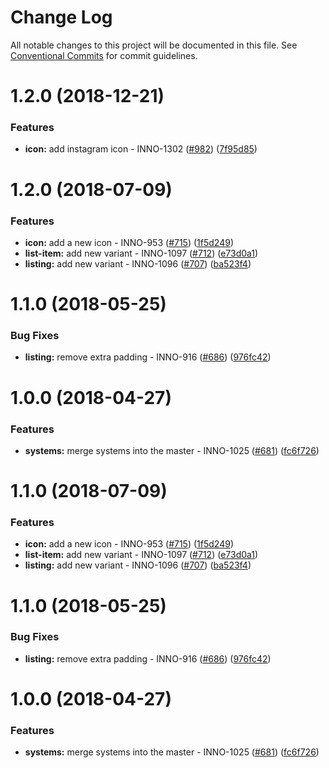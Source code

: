 # Change Log

All notable changes to this project will be documented in this file.
See [Conventional Commits](https://conventionalcommits.org) for commit guidelines.

<a name="1.2.0"></a>
# 1.2.0 (2018-12-21)


### Features

* **icon:** add instagram icon - INNO-1302 ([#982](https://github.com/ec-europa/europa-component-library/issues/982)) ([7f95d85](https://github.com/ec-europa/europa-component-library/commit/7f95d85))



<a name="1.2.0"></a>
# 1.2.0 (2018-07-09)


### Features

* **icon:** add a new icon - INNO-953 ([#715](https://github.com/ec-europa/europa-component-library/issues/715)) ([1f5d249](https://github.com/ec-europa/europa-component-library/commit/1f5d249))
* **list-item:** add new variant - INNO-1097 ([#712](https://github.com/ec-europa/europa-component-library/issues/712)) ([e73d0a1](https://github.com/ec-europa/europa-component-library/commit/e73d0a1))
* **listing:** add new variant - INNO-1096 ([#707](https://github.com/ec-europa/europa-component-library/issues/707)) ([ba523f4](https://github.com/ec-europa/europa-component-library/commit/ba523f4))



<a name="1.1.0"></a>
# 1.1.0 (2018-05-25)


### Bug Fixes

* **listing:** remove extra padding - INNO-916 ([#686](https://github.com/ec-europa/europa-component-library/issues/686)) ([976fc42](https://github.com/ec-europa/europa-component-library/commit/976fc42))



<a name="1.0.0"></a>
# 1.0.0 (2018-04-27)


### Features

* **systems:** merge systems into the master - INNO-1025 ([#681](https://github.com/ec-europa/europa-component-library/issues/681)) ([fc6f726](https://github.com/ec-europa/europa-component-library/commit/fc6f726))




<a name="1.1.0"></a>

# 1.1.0 (2018-07-09)

### Features

* **icon:** add a new icon - INNO-953 ([#715](https://github.com/ec-europa/europa-component-library/issues/715)) ([1f5d249](https://github.com/ec-europa/europa-component-library/commit/1f5d249))
* **list-item:** add new variant - INNO-1097 ([#712](https://github.com/ec-europa/europa-component-library/issues/712)) ([e73d0a1](https://github.com/ec-europa/europa-component-library/commit/e73d0a1))
* **listing:** add new variant - INNO-1096 ([#707](https://github.com/ec-europa/europa-component-library/issues/707)) ([ba523f4](https://github.com/ec-europa/europa-component-library/commit/ba523f4))

<a name="1.1.0"></a>

# 1.1.0 (2018-05-25)

### Bug Fixes

* **listing:** remove extra padding - INNO-916 ([#686](https://github.com/ec-europa/europa-component-library/issues/686)) ([976fc42](https://github.com/ec-europa/europa-component-library/commit/976fc42))

<a name="1.0.0"></a>

# 1.0.0 (2018-04-27)

### Features

* **systems:** merge systems into the master - INNO-1025 ([#681](https://github.com/ec-europa/europa-component-library/issues/681)) ([fc6f726](https://github.com/ec-europa/europa-component-library/commit/fc6f726))
